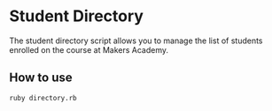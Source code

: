 Student Directory
================

The student directory script allows you to manage the list of students enrolled on the course at Makers Academy.

How to use
---------

```shell
ruby directory.rb
```